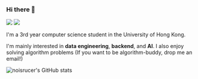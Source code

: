 ### Hi there 👋

<!--
**noisrucer/noisrucer** is a ✨ _special_ ✨ repository because its `README.md` (this file) appears on your GitHub profile.

Here are some ideas to get you started:

- 🔭 I’m currently working on ...
- 🌱 I’m currently learning ...
- 👯 I’m looking to collaborate on ...
- 🤔 I’m looking for help with ...
- 💬 Ask me about ...
- 📫 How to reach me: ...
- 😄 Pronouns: ...
- ⚡ Fun fact: ...
-->
<a href="https://noisrucer.github.io/" target="_blank"><img src="https://img.shields.io/badge/Blog-428813?style=&logo=GitHub Pages&logoColor=black"/></a>
<a href="mailto:changjin9792@gmail.com"><img src="https://img.shields.io/badge/changjinlee-EA4335?style=flat-square&logo=Gmail&logoColor=white&link=mailto:changjin9792@gmail.com"/></a>

I'm a 3rd year computer science student in the University of Hong Kong.

I'm mainly interested in **data engineering**, **backend**, and **AI**. I also enjoy solving algorithm problems (If you want to be algorithm-buddy, drop me an email!)



<!-- ![noisrucer's GitHub stats](https://github-readme-stats.vercel.app/api?username=noisrucer&show_icons=true&theme=monokai) -->
![noisrucer's GitHub stats](https://github-readme-stats-wheat-two.vercel.app/api?username=noisrucer&show_icons=true&hide_border=true&theme=onedark)
